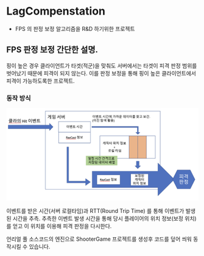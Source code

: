 # LagCompenstation

* FPS 의 판정 보정 알고리즘을 R&D 하기위한 프로젝트

## FPS 판정 보정 간단한 설명. 

핑이 높은 경우 클라이언트가 타겟(적군)을 맞춰도 서버에서는 타겟이 피격 판정 범위를 벗어났기 때문에 피격이 되지 않는다.
이를 판정 보정을 통해 핑이 높은 클라이언트에서 피격이 가능하도록한 프로젝트.

### 동작 방식

![scenario](./scenario.png)

이벤트를 받은 시간(서버 로컬타임)과 RTT(Round Trip Time) 를 통해 이벤트가 발생된 시간을 추측.
추측한 이벤트 발생 시간을 통해 당시 플레이어의 위치 정보(보정 위치)를 얻고 이 위치를 이용해 피격 판정을 다시한다.

언리얼 풀 소스코드의 엔진으로 ShooterGame 프로젝트를 생성후 코드를 덮어 씌워 동작시킬 수 있습니다.
